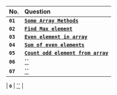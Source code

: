 | No.      | Question   |
| :------- | :--------- |
| **`01`** | [**`Some Array Methods`**](https://github.com/nayanR3/SkillMineCodes/blob/master/SkillMineCodes/ArrayFolder/ArrayMethod.cs) |
| **`02`** | [**`Find Max element`**](https://github.com/nayanR3/SkillMineCodes/blob/master/SkillMineCodes/ArrayFolder/FindMax.cs) |
| **`03`** | [**`Even element in array`**](https://github.com/nayanR3/SkillMineCodes/blob/master/SkillMineCodes/ArrayFolder/EvenNo.cs) |
| **`04`** | [**`Sum of even elements`**](https://github.com/nayanR3/SkillMineCodes/blob/master/SkillMineCodes/ArrayFolder/EvenEleSum.cs) |
| **`05`** | [**`Count odd element from array`**](https://github.com/nayanR3/SkillMineCodes/blob/master/SkillMineCodes/ArrayFolder/OddEleCount.cs) |
| **`06`** | [**``**](https://github.com/nayanR3/SkillMineCodes/blob/master/SkillMineCodes/ArrayFolder/) |
| **`07`** | [**``**](https://github.com/nayanR3/SkillMineCodes/blob/master/SkillMineCodes/ArrayFolder/) |


| **`0`** | [**``**](https://github.com/nayanR3/SkillMineCodes/blob/master/SkillMineCodes/ArrayFolder/) |
